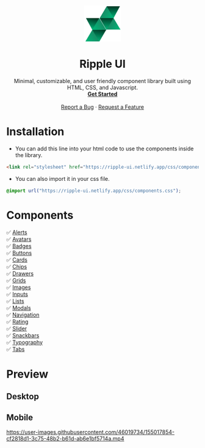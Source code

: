 <p align="center">
  <a href="https://ripple-ui.netlify.app" target="_blank">
    <img src="https://raw.githubusercontent.com/sonishreyas/rippleUI/dev/components/media/images/ripple-logo.png" alt="Ripple UI logo" >
  </a>
</p>
<h1 align="center" color="green">Ripple UI</h3>
<p align="center">
 Minimal, customizable, and user friendly component library built using HTML, CSS, and Javascript.
  <br>
  <a href="https://ripple-ui.netlify.app/components/installation/installation.html"><strong>Get Started</strong></a>
 <br />
  <br />
    <a href="https://github.com/sonishreyas/rippleUI/issues/new?assignees=&labels=bug&template=01_BUG_REPORT.md&title=bug%3A+">Report a Bug</a>
    ·
    <a href="https://github.com/sonishreyas/rippleUI/issues/new?assignees=&labels=enhancement&template=02_FEATURE_REQUEST.md&title=feat%3A+">Request a Feature</a>
</div>
</p>

# Installation

- You can add this line into your html code to use the components inside the library.
```html
<link rel="stylesheet" href="https://ripple-ui.netlify.app/css/components.css" />
```
- You can also import it in your css file.
```css
@import url("https://ripple-ui.netlify.app/css/components.css");
```

# Components

✅ <a href="https://ripple-ui.netlify.app/components/alerts/alerts.html">Alerts</a> <br/>
✅ <a href="https://ripple-ui.netlify.app/components/avatars/avatars.html">Avatars</a> <br/>
✅ <a href="https://ripple-ui.netlify.app/components/badges/badges.html">Badges</a> <br/>
✅ <a href="https://ripple-ui.netlify.app/components/buttons/buttons.html">Buttons</a> <br/>
✅ <a href="https://ripple-ui.netlify.app/components/cards/cards.html">Cards</a> <br/>
✅ <a href="https://ripple-ui.netlify.app/components/chips/chips.html">Chips</a> <br/>
✅ <a href="https://ripple-ui.netlify.app/components/drawers/drawers.html">Drawers</a> <br/>
✅ <a href="https://ripple-ui.netlify.app/components/grids/grids.html">Grids</a> <br/>
✅ <a href="https://ripple-ui.netlify.app/components/images/images.html">Images</a> <br/>
✅ <a href="https://ripple-ui.netlify.app/components/inputs/inputs.html">Inputs</a> <br/>
✅ <a href="https://ripple-ui.netlify.app/components/lists/lists.html">Lists</a> <br/>
✅ <a href="https://ripple-ui.netlify.app/components/modals/modals.html">Modals</a> <br/>
✅ <a href="https://ripple-ui.netlify.app/components/navigation/navigation.html">Navigation</a> <br/>
✅ <a href="https://ripple-ui.netlify.app/components/rating/rating.html">Rating</a> <br/>
✅ <a href="https://ripple-ui.netlify.app/components/slider/slider.html">Slider</a> <br/>
✅ <a href="https://ripple-ui.netlify.app/components/snackbars/snackbars.html">Snackbars</a> <br/>
✅ <a href="https://ripple-ui.netlify.app/components/typography/typography.html">Typography</a> <br/>
✅ <a href="https://ripple-ui.netlify.app/components/tabs/tabs.html">Tabs</a> <br/>

# Preview

## Desktop


## Mobile

https://user-images.githubusercontent.com/46019734/155017854-cf2818d1-3c75-48b2-b61d-ab6e1bf5714a.mp4



